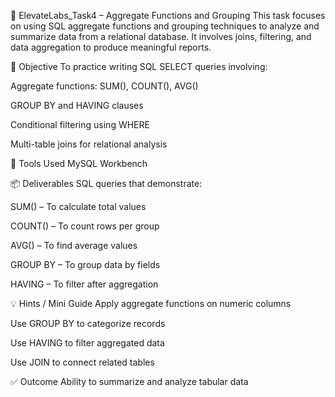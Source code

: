 📘 ElevateLabs_Task4 – Aggregate Functions and Grouping
This task focuses on using SQL aggregate functions and grouping techniques to analyze and summarize data from a relational database. It involves joins, filtering, and data aggregation to produce meaningful reports.

🎯 Objective
To practice writing SQL SELECT queries involving:

Aggregate functions: SUM(), COUNT(), AVG()

GROUP BY and HAVING clauses

Conditional filtering using WHERE

Multi-table joins for relational analysis

🧰 Tools Used
MySQL Workbench

📦 Deliverables
SQL queries that demonstrate:

SUM() – To calculate total values

COUNT() – To count rows per group

AVG() – To find average values

GROUP BY – To group data by fields

HAVING – To filter after aggregation

💡 Hints / Mini Guide
Apply aggregate functions on numeric columns

Use GROUP BY to categorize records

Use HAVING to filter aggregated data

Use JOIN to connect related tables


✅ Outcome
Ability to summarize and analyze tabular data

